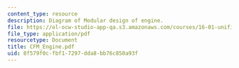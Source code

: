 ```yaml
---
content_type: resource
description: Diagram of Modular design of engine.
file: https://ol-ocw-studio-app-qa.s3.amazonaws.com/courses/16-01-unified-engineering-i-ii-iii-iv-fall-2005-spring-2006/8f579f0cfbf17297dda8bb76c850a93f_CFM_Engine.pdf
file_type: application/pdf
resourcetype: Document
title: CFM_Engine.pdf
uid: 8f579f0c-fbf1-7297-dda8-bb76c850a93f
---
```

